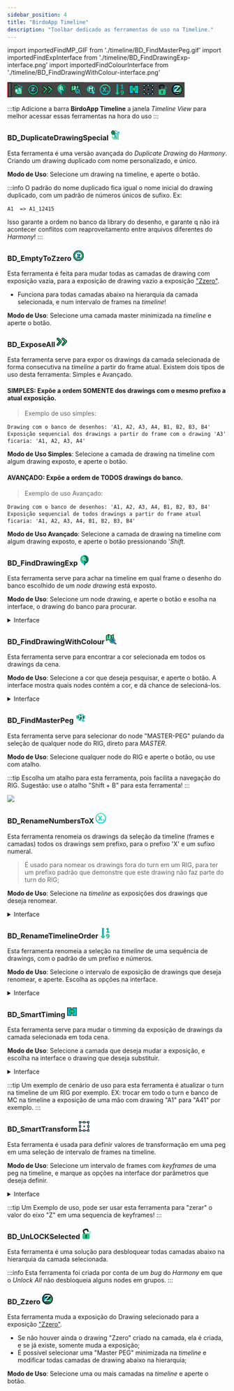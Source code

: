 ```yaml
---  
sidebar_position: 4
title: "BirdoApp Timeline"
description: "Toolbar dedicado as ferramentas de uso na Timeline."
---
```

import importedFindMP_GIF from './timeline/BD_FindMasterPeg.gif'
import importedFindExpInterface from './timeline/BD_FindDrawingExp-interface.png'
import importedFindColourInterface from './timeline/BD_FindDrawingWithColour-interface.png'


!["Toolbar de Timeline"](./timeline/toolbar.png)

:::tip
Adicione a barra **BirdoApp Timeline** a janela _Timeline View_ para melhor acessar essas ferramentas na hora do uso
::: 


### BD_DuplicateDrawingSpecial !["BD_DuplicateDrawingSpecial icon"](./timeline/BD_DuplicateDrawingSpecial.png)
Esta ferramenta é uma versão avançada do _Duplicate Drawing_ do _Harmony_. Criando um drawing duplicado com nome personalizado, e único.

**Modo de Uso**: Selecione um drawing na timeline, e aperte o botão.

:::info
   O padrão do nome duplicado fica igual o nome inicial do drawing duplicado, com um padrão de números únicos de sufixo. Ex:
   ```
   A1  => A1_12415
   ```
   Isso garante a ordem no banco da library do desenho, e garante q não irá acontecer conflitos com reaproveitamento entre arquivos diferentes do _Harmony_!
:::


### BD_EmptyToZzero !["BD_EmptyToZzero.png icon"](./timeline/BD_EmptyToZzero.png)
Esta ferramenta é feita para mudar todas as camadas de drawing com exposição vazia, para a exposição de drawing vazio a exposição ["Zzero"](../../terminologia.md#zzero).
- Funciona para todas camadas abaixo na hierarquia da camada selecionada, e num intervalo de frames na _timeline_!

**Modo de Uso**: Selecione uma camada master minimizada na _timeline_ e aperte o botão.


### BD_ExposeAll !["BD_ExposeAll icon"](./timeline/BD_ExposeAll.png)
Esta ferramenta serve para expor os drawings da camada selecionada de forma consecutiva na _timeline_ a partir do frame atual.
Existem dois tipos de uso desta ferramenta: Simples e Avançado. 

#### SIMPLES: Expõe a ordem SOMENTE dos drawings com o mesmo prefixo a atual exposição.
> Exemplo de uso simples:
```
Drawing com o banco de desenhos: 'A1, A2, A3, A4, B1, B2, B3, B4'
Exposição sequencial dos drawings a partir do frame com o drawing 'A3' ficaria: 'A1, A2, A3, A4'
```
**Modo de Uso Simples**: Selecione a camada de drawing na timeline com algum drawing exposto, e aperte o botão.

#### AVANÇADO: Expõe a ordem de TODOS drawings do banco.
> Exemplo de uso Avançado:
```
Drawing com o banco de desenhos: 'A1, A2, A3, A4, B1, B2, B3, B4'
Exposição sequencial de todos drawings a partir do frame atual ficaria: 'A1, A2, A3, A4, B1, B2, B3, B4' 
```
**Modo de Uso Avançado**: Selecione a camada de drawing na timeline com algum drawing exposto, e aperte o botão pressionando '_Shift_.


### BD_FindDrawingExp !["BD_FindDrawingExp icon"](./timeline/BD_FindDrawingExp.png)
Esta ferramenta serve para achar na timeline em qual frame o desenho do banco escolhido de um _node drawing_ está exposto.

**Modo de Uso**: Selecione um node drawing, e aperte o botão e esolha na interface, o drawing do banco para procurar.

<details>
  <summary>Interface</summary>
  <div style={{ textAlign: 'left'}}> <img src={importedFindExpInterface} width='400' /> </div>
   - `Thumbnail` Mostra um thumbnail dos drawings do banco de drawing do node selecionado;
   - `Slider` Escolhe o drawing do banco para procurar;
   - `Find` Roda a ferramenta com o drawing do banco selecionado;
</details>


### BD_FindDrawingWithColour !["BD_FindDrawingWithColour icon"](./timeline/BD_FindDrawingWithColour.png)
Esta ferramenta serve para encontrar a cor selecionada em todos os drawings da cena.

**Modo de Uso**: Selecione a cor que deseja pesquisar, e aperte o botão. A interface mostra quais nodes contém a cor, e dá  chance de selecioná-los.

<details>
  <summary>Interface</summary>
  <div style={{ textAlign: 'left'}}> <img src={importedFindColourInterface} width='400' /> </div>
   - `Node` Mostra informações dos nodes encontrados que usam a cor:
     * `Nodes With Colour` Conta quantos nodes foram encontrados com a cor selecionada;
     * `Color` Nome da cor encontrada (valor da cor na cor da fonte!)
     *  `Inde - Nome` Index e nome do node da lista encontrada;
   - `Drawing` Mostra o banco de drawing do node selecionado da lista, com _thumbnail_ e slider para escolher o desenho;
   - `Edit Drawing` Seleciona o node e muda o frame atual para a exposição escolhida do banco, e muda a para ferramenta de edição de desenho;
</details>


### BD_FindMasterPeg !["BD_FindMasterPeg icon"](./timeline/BD_FindMasterPeg.png)
Esta ferramenta serve para selecionar do node "MASTER-PEG" pulando da seleção de qualquer node do RIG, direto para _MASTER_.

**Modo de Uso**: Selecione qualquer node do RIG e aperte o botão, ou use com atalho.

:::tip
   Escolha um atalho para esta ferramenta, pois facilita a navegação do RIG.
   Sugestão: use o atalho "Shift + B" para esta ferramenta!
:::

<div style={{ textAlign: 'left'}}> <img src={importedFindMP_GIF} width='400' /> </div>


### BD_RenameNumbersToX !["BD_RenameNumbersToX icon"](./timeline/BD_RenameNumbersToX.png)
Esta ferramenta renomeia os drawings da seleção da timeline (frames e camadas) todos os drawings sem prefixo, para o prefixo 'X' e um sufixo numeral.

> É usado para nomear os drawings fora do turn em um RIG, para ter um prefixo padrão que demonstre que este drawing não faz parte do turn do RIG;

**Modo de Uso**: Selecione na _timeline_ as exposições dos drawings que deseja renomear.


<details>
  <summary>Interface</summary>

  !["BD_RenameNumbersToX interdace"](./timeline/BD_RenameNumbersToX-interface.png)
   - `prefix + Number` renomeia os drawings com o prefixo 'X' + sequencia de números do banco com prefix 'X';
   - `prefixo + Random Number` renomeia os drawings com o prefixo 'X' + um número randômico único;
</details>


### BD_RenameTimelineOrder !["BD_RenameTimelineOrder icon"](./timeline/BD_RenameTimelineOrder.png)
Esta ferramenta renomeia a seleção na _timeline_ de uma sequência de drawings, com o padrão de um prefixo e números.

**Modo de Uso**: Selecione o intervalo de exposição de drawings que deseja renomear, e aperte. Escolha as opções na interface.


<details>
  <summary>Interface</summary>

  !["BD_RenameTimelineOrder interdace"](./timeline/BD_RenameTimelineOrder-interface.png)
   - `Drawing Name` Escolha nessa área como vai ser o padrão de nome para renomear:
     * `Use Prefix` Checa para usar o prefixo;
     * `Prefix` Define o Prefixo dos nomes;
     * `Number` Define número inicial;
   - `Use Frame N°` Marque para usar o numero do frame para definir o número do nome;
   - `Choose` Marque para escolher o primeiro número da sequência;
   - `Selecion` Mostra o primeiro e último nome da sequência selecionada;
</details>


### BD_SmartTiming !["BD_SmartTiming icon"](./timeline/BD_SmartTiming.png)
Esta ferramenta serve para mudar o timming da exposição de drawings da camada selecionada em toda cena.

**Modo de Uso**: Selecione a camada que deseja mudar a exposição, e escolha na interface o drawing que deseja substituir.


<details>
  <summary>Interface</summary>

  !["BD_SmartTiming interdace"](./timeline/BD_SmartTiming-interface.png)
   - `Trocar de` Escolha um drawing do banco do node selecionado, para substituir em toda timeline;
   - `Para` Escolha o drawing de destino a ser dubstituído;
   - `Deletar desenho após troca` Marque esta opção para deletar o desenho antigo substituido após a troca de exposição;
</details>

:::tip
   Um exemplo de cenário de uso para esta ferramenta é atualizar o turn na timeline de um RIG por exemplo. 
   EX: trocar em todo o turn e banco de MC na timeline a exposição de uma mão com drawing "A1" para "A41" por exemplo.
:::


### BD_SmartTransform !["BD_SmartTransform icon"](./timeline/BD_SmartTransform.png)
Esta ferramenta é usada para definir valores de transformação em uma peg em uma seleção de intervalo de frames na timeline.

**Modo de Uso**: Selecione um intervalo de frames com _keyframes_ de uma peg na timeline, e marque as opções na interface dor parâmetros que deseja definir.


<details>
  <summary>Interface</summary>

  !["BD_SmartTransform interface"](./timeline/BD_SmartTransform-interface.png)
   - `Position` Marque o valor de posição que deseja modificar na seleção: `Eixo X`, `Eixo Y` ou `Eixo Z`;
   - `Scale` Marque o valor de escala que desea modificar na seleção: `Scale X` ou `Scale Y`;
   - `All Timeline` Marque esta opção para definir os valores dos parâmetros escolhidos em toda _timeline_;
   - `Check ALl` Marca todos parâmetros como ativados;
   - `Add` Aciona o modo de 'adição' de aplicar os parâmetros, somando o valor atual de cada parâmetro em cada frame, aos valores fornecidos na interface;
   - `Current Val` Adiciona os valores do frame atual a todos parâmetros;  
   - `Selection` Marque para modificar apenas no intervalo de frames selecionado na _timeline_ e defina o valor de START e END;
</details>

:::tip
   Um Exemplo de uso, pode ser usar esta ferramenta para "zerar" o valor do eixo "Z" em uma sequencia de keyframes!
:::


### BD_UnLOCKSelected !["BD_UnLOCKSelected icon"](./timeline/BD_UnLOCKSelected.png)
Esta ferramenta é uma solução para desbloquear todas camadas abaixo na hierarquia da camada selecionada.

:::info
   Esta ferramenta foi criada por conta de um _bug_ do _Harmony_ em que o _Unlock All_ não desbloqueia alguns nodes em grupos. 
:::


### BD_Zzero !["BD_Zzero icon"](./timeline/BD_Zzero.png)
Esta ferramenta muda a exposição do Drawing selecionado para a exposição ["Zzero"](../../terminologia.md#zzero).
- Se não houver ainda o drawing "Zzero" criado na camada, ela é criada, e se já existe, somente muda a exposição;
- É possível selecionar uma "Master PEG" minimizada na _timeline_ e modificar todas camadas de drawing abaixo na hierarquia;

**Modo de Uso**: Selecione uma  ou mais camadas na _timeline_ e aperte o botão.
